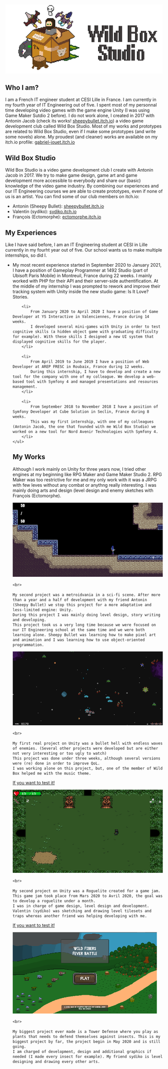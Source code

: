 <link rel="stylesheet" href="Style.css">
<img src="Gab Banner.png" alt="hi" class="figure"/>

## Who I am?
<p class="paragraph">
	I am a French IT engineer student at CESI Lille in France. I am currently in my fourth year of IT Engineering out of five.
	I spent most of my personnal time developing video games with the game engine Unity (I was using Game Maker Sutdio 2 before). I do not work alone, I created in 2017 with Antonin Jacob (check its works! <a href = "https://sheepybullet.itch.io/">sheepybullet.itch.io</a>) a video game development club called Wild Box Studio.
	Most of my works and prototypes are related to Wild Box Studio, even if I make some prototypes (and write some novels) alone.
	My proudest (and cleaner) works are available on my itch.io profile: <a href = "https://gabriel-jouet.itch.io/">gabriel-jouet.itch.io</a>
</p>


## Wild Box Studio
<p class="paragraph">
	Wild Box Studio is a video game development club I create with Antonin Jacob in 2017. We try to make game design, game art and game development more accessible to everybody and share our (basic) knowledge of the video game industry.
	By combining our experiences and our IT Engineering courses we are able to create prototypes, even if none of us is an artist.
	You can find some of our club members on itch.io:  
	<ul>
		<li> Antonin (Sheepy Bullet): <a href = "https://sheepybullet.itch.io/">sheepybullet.itch.io</a></li>
		<li> Valentin (sydiko): <a href = "https://sydiko.itch.io/">sydiko.itch.io</a></li>
		<li> François (Ectomorphe): <a href = "https://ectomorphe.itch.io/">ectomorphe.itch.io</a></li>
	</ul>
</p>


## My Experiences
<p class="paragraph">
	Like I have said before, I am an IT Engineering student at CESI in Lille currently in my fourht year out of five.
	Our school wants us to make multiple internships, so did I.
	<ul>
		<li>
			My most recent experience started in September 2020 to January 2021, I have a position of Gameplay Programmer at 1492 Studio (part of Ubisoft Paris Mobile) in Montreuil, France during 22 weeks.
			I mainly worked with PHP for their API and their server-side authentification. At the middle of my internship I was prompted to rework and improve their tracking system with Unity inside the new studio game: Is It Love? Stories.
		</li>

		<li>
			From January 2020 to April 2020 I have a position of Game Developer at YS Interactive in Valenciennes, France during 14 weeks.
			I developed several mini-games with Unity in order to test cognitive skills (a hidden object game with graduating difficulty for example). With these skills I designed a new UI system that displayed cognitive skills for the player.
		</li>

		<li>
			From April 2019 to June 2019 I have a position of Web Developer at AREP FRESC in Roubaix, France during 12 weeks.
			During this internship, I have to develop and create a new tool for the company with one of my colleague. We develop a web-based tool with Symfony 4 and managed presentations and resources management.
		</li>

		<li>
			From September 2018 to November 2018 I have a position of Symfony Developer at Cube Solution in Seclin, France during 8 weeks.
			This was my first internship, with one of my colleagues (Antonin Jacob, the one that founded with me Wild Box Studio) we worked on a new tool for Nord Avenir Technologies with Symfony 4.
		</li>
	</ul>
</p>


## My Works
<p class="paragraph">
	Although I work mainly on Unity for three years now, I tried other engines at my beginning like RPG Maker and Game Maker Studio 2.
	RPG Maker was too restrictive for me and my only work with it was a JRPG with few leves without any combat or anythng really interesting. I was mainly doing arts and design (level design and enemy sketches with François (Ectomorphe).
</p>

<p class="paragraph">
	<img src="Earth's Disaster.png" alt="hi" class="center"/>

	<br>

	My second project was a metroidvania in a sci-fi scene. After more than a year and a half of development with my friend Antonin (Sheepy Bullet) we stop this project for a more adaptative and less-limited engine: Unity.
	During this project I was mainly doing level design, story writing and developing.
	This project took us a very long time because we were focused on our IT Engineering school at the same time and we were both learning alone. Sheepy Bullet was learning how to make pixel art and animation and I was learning how to use object-oriented programmation.
</p>

<p class="paragraph">
	<img src="Space Destructor.png" alt="hi" class="center"/>

	<br>

	My first real project on Unity was a bullet hell with endless waves of enemies. (Several other projects were developed but are either not very interesting or too ugly to watch)
	This project was done under three weeks, although several versions were (re) done in order to improve QoL.
	I was working alone on this project, but, one of the member of Wild Box helped me with the music theme.
</p>

<a href = "https://gabriel-jouet.itch.io/space-destructor/" class = "end-paragraph-link">If you want to test it!</a>


<p class="paragraph">
	<img src="Four Dungeons.png" alt="hi" class="center"/>

	<br>

	My second project on Unity was a Roguelite created for a game jam. This game jam took place from Mars 2020 to Avril 2020, the goal was to develop a roguelite under a month.
	I was in charge of game design, level design and development. Valentin (sydiko) was sketching and drawing level tilesets and traps whereas another friend was helping developing with me.
</p>

<a href = "https://sydiko.itch.io/four-dungeons"  class = "end-paragraph-link">If you want to test it!</a>   


<p class="paragraph">
	<img src="Wild Fibers.png" alt="hi" class="center"/>

	<br>

	My biggest project ever made is a Tower Defense where you play as plants that needs to defend themselves against insects. This is my biggest project by far, the project begin in May 2020 and is still going.
	I am charged of development, design and additional graphics if needed (I made every insect for example). My friend sydiko is level designing and drawing every other arts.
</p>